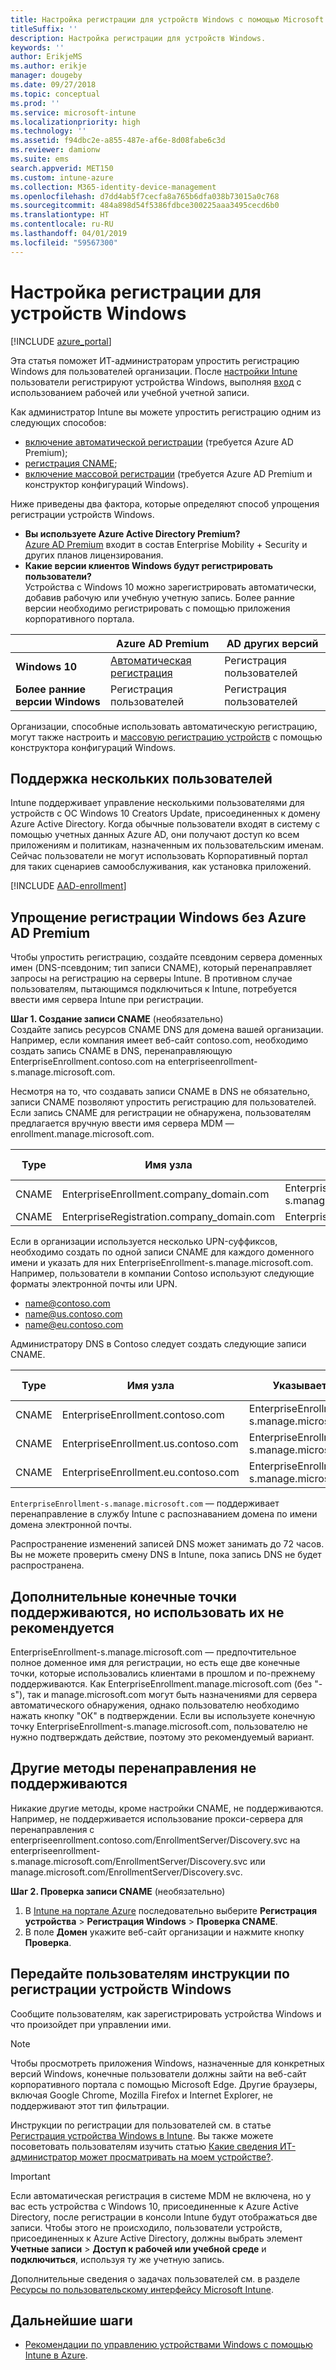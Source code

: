 ```yaml
---
title: Настройка регистрации для устройств Windows с помощью Microsoft Intune
titleSuffix: ''
description: Настройка регистрации для устройств Windows.
keywords: ''
author: ErikjeMS
ms.author: erikje
manager: dougeby
ms.date: 09/27/2018
ms.topic: conceptual
ms.prod: ''
ms.service: microsoft-intune
ms.localizationpriority: high
ms.technology: ''
ms.assetid: f94dbc2e-a855-487e-af6e-8d08fabe6c3d
ms.reviewer: damionw
ms.suite: ems
search.appverid: MET150
ms.custom: intune-azure
ms.collection: M365-identity-device-management
ms.openlocfilehash: d7dd4ab5f7cecfa8a765b6dfa038b73015a0c768
ms.sourcegitcommit: 484a898d54f5386fdbce300225aaa3495cecd6b0
ms.translationtype: HT
ms.contentlocale: ru-RU
ms.lasthandoff: 04/01/2019
ms.locfileid: "59567300"
---
```

# <a name="set-up-enrollment-for-windows-devices"></a>Настройка регистрации для устройств Windows

[!INCLUDE [azure_portal](./includes/azure_portal.md)]

Эта статья поможет ИТ-администраторам упростить регистрацию Windows для пользователей организации. После [настройки Intune](setup-steps.md) пользователи регистрируют устройства Windows, выполняя [вход](https://docs.microsoft.com/intune-user-help/enroll-your-device-in-intune-windows) с использованием рабочей или учебной учетной записи.  

Как администратор Intune вы можете упростить регистрацию одним из следующих способов:
- [включение автоматической регистрации](#enable-windows-10-automatic-enrollment) (требуется Azure AD Premium);
- [регистрация CNAME](#simplify-windows-enrollment-without-azure-ad-premium);
- [включение массовой регистрации](windows-bulk-enroll.md) (требуется Azure AD Premium и конструктор конфигураций Windows).

Ниже приведены два фактора, которые определяют способ упрощения регистрации устройств Windows.

- **Вы используете Azure Active Directory Premium?** <br>[Azure AD Premium](https://docs.microsoft.com/azure/active-directory/active-directory-get-started-premium) входит в состав Enterprise Mobility + Security и других планов лицензирования.
- **Какие версии клиентов Windows будут регистрировать пользователи?** <br>Устройства с Windows 10 можно зарегистрировать автоматически, добавив рабочую или учебную учетную запись. Более ранние версии необходимо регистрировать с помощью приложения корпоративного портала.

||**Azure AD Premium**|**AD других версий**|
|----------|---------------|---------------|  
|**Windows 10**|[Автоматическая регистрация](#enable-windows-10-automatic-enrollment) |Регистрация пользователей|
|**Более ранние версии Windows**|Регистрация пользователей|Регистрация пользователей|

Организации, способные использовать автоматическую регистрацию, могут также настроить и [массовую регистрацию устройств](windows-bulk-enroll.md) с помощью конструктора конфигураций Windows.

## <a name="multi-user-support"></a>Поддержка нескольких пользователей

Intune поддерживает управление несколькими пользователями для устройств с ОС Windows 10 Creators Update, присоединенных к домену Azure Active Directory. Когда обычные пользователи входят в систему с помощью учетных данных Azure AD, они получают доступ ко всем приложениям и политикам, назначенным их пользовательским именам. Сейчас пользователи не могут использовать Корпоративный портал для таких сценариев самообслуживания, как установка приложений.

[!INCLUDE [AAD-enrollment](./includes/win10-automatic-enrollment-aad.md)]

## <a name="simplify-windows-enrollment-without-azure-ad-premium"></a>Упрощение регистрации Windows без Azure AD Premium
Чтобы упростить регистрацию, создайте псевдоним сервера доменных имен (DNS-псевдоним; тип записи CNAME), который перенаправляет запросы на регистрацию на серверы Intune. В противном случае пользователям, пытающимся подключиться к Intune, потребуется ввести имя сервера Intune при регистрации.

**Шаг 1. Создание записи CNAME** (необязательно)<br>
Создайте запись ресурсов CNAME DNS для домена вашей организации. Например, если компания имеет веб-сайт contoso.com, необходимо создать запись CNAME в DNS, перенаправляющую EnterpriseEnrollment.contoso.com на enterpriseenrollment-s.manage.microsoft.com.

Несмотря на то, что создавать записи CNAME в DNS не обязательно, записи CNAME позволяют упростить регистрацию для пользователей. Если запись CNAME для регистрации не обнаружена, пользователям предлагается вручную ввести имя сервера MDM — enrollment.manage.microsoft.com.

|Type|Имя узла|Указывает на|СРОК ЖИЗНИ|
|----------|---------------|---------------|---|
|CNAME|EnterpriseEnrollment.company_domain.com|EnterpriseEnrollment-s.manage.microsoft.com| 1 час|
|CNAME|EnterpriseRegistration.company_domain.com|EnterpriseRegistration.windows.net|1 час|

Если в организации используется несколько UPN-суффиксов, необходимо создать по одной записи CNAME для каждого доменного имени и указать для них EnterpriseEnrollment-s.manage.microsoft.com. Например, пользователи в компании Contoso используют следующие форматы электронной почты или UPN.

- name@contoso.com
- name@us.contoso.com
- name@eu.contoso.com

Администратору DNS в Contoso следует создать следующие записи CNAME.

|Type|Имя узла|Указывает на|СРОК ЖИЗНИ|  
|----------|---------------|---------------|---|
|CNAME|EnterpriseEnrollment.contoso.com|EnterpriseEnrollment-s.manage.microsoft.com|1 час|
|CNAME|EnterpriseEnrollment.us.contoso.com|EnterpriseEnrollment-s.manage.microsoft.com|1 час|
|CNAME|EnterpriseEnrollment.eu.contoso.com|EnterpriseEnrollment-s.manage.microsoft.com| 1 час|

`EnterpriseEnrollment-s.manage.microsoft.com` — поддерживает перенаправление в службу Intune с распознаванием домена по имени домена электронной почты.

Распространение изменений записей DNS может занимать до 72 часов. Вы не можете проверить смену DNS в Intune, пока запись DNS не будет распространена.

## <a name="additional-endpoints-are-supported-but-not-recommended"></a>Дополнительные конечные точки поддерживаются, но использовать их не рекомендуется
EnterpriseEnrollment-s.manage.microsoft.com — предпочтительное полное доменное имя для регистрации, но есть еще две конечные точки, которые использовались клиентами в прошлом и по-прежнему поддерживаются. Как EnterpriseEnrollment.manage.microsoft.com (без "-s"), так и manage.microsoft.com могут быть назначениями для сервера автоматического обнаружения, однако пользователю необходимо нажать кнопку "ОК" в подтверждении. Если вы используете конечную точку EnterpriseEnrollment-s.manage.microsoft.com, пользователю не нужно подтверждать действие, поэтому это рекомендуемый вариант.

## <a name="alternate-methods-of-redirection-are-not-supported"></a>Другие методы перенаправления не поддерживаются
Никакие другие методы, кроме настройки CNAME, не поддерживаются. Например, не поддерживается использование прокси-сервера для перенаправления с enterpriseenrollment.contoso.com/EnrollmentServer/Discovery.svc на enterpriseenrollment-s.manage.microsoft.com/EnrollmentServer/Discovery.svc или manage.microsoft.com/EnrollmentServer/Discovery.svc.

**Шаг 2. Проверка записи CNAME** (необязательно)<br>
1. В [Intune на портале Azure](https://aka.ms/intuneportal) последовательно выберите **Регистрация устройства**  >  **Регистрация Windows**  >  **Проверка CNAME**.
2. В поле **Домен** укажите веб-сайт организации и нажмите кнопку **Проверка**.

## <a name="tell-users-how-to-enroll-windows-devices"></a>Передайте пользователям инструкции по регистрации устройств Windows
Сообщите пользователям, как зарегистрировать устройства Windows и что произойдет при управлении ими.

> [!NOTE]
> Чтобы просмотреть приложения Windows, назначенные для конкретных версий Windows, конечные пользователи должны зайти на веб-сайт корпоративного портала с помощью Microsoft Edge. Другие браузеры, включая Google Chrome, Mozilla Firefox и Internet Explorer, не поддерживают этот тип фильтрации.

Инструкции по регистрации для пользователей см. в статье [Регистрация устройства Windows в Intune](https://docs.microsoft.com/intune-user-help/enroll-your-device-in-intune-windows). Вы также можете посоветовать пользователям изучить статью [Какие сведения ИТ-администратор может просматривать на моем устройстве?](https://docs.microsoft.com/intune-user-help/what-can-your-it-administrator-see-when-you-enroll-your-device-in-intune-windows).

>[!IMPORTANT]
> Если автоматическая регистрация в системе MDM не включена, но у вас есть устройства с Windows 10, присоединенные к Azure Active Directory, после регистрации в консоли Intune будут отображаться две записи. Чтобы этого не происходило, пользователи устройств, присоединенных к Azure Active Directory, должны выбрать элемент **Учетные записи** > **Доступ к рабочей или учебной среде** и **подключиться**, используя ту же учетную запись. 

Дополнительные сведения о задачах пользователей см. в разделе [Ресурсы по пользовательскому интерфейсу Microsoft Intune](end-user-educate.md).

## <a name="next-steps"></a>Дальнейшие шаги

- [Рекомендации по управлению устройствами Windows с помощью Intune в Azure](intune-legacy-pc-client.md).
